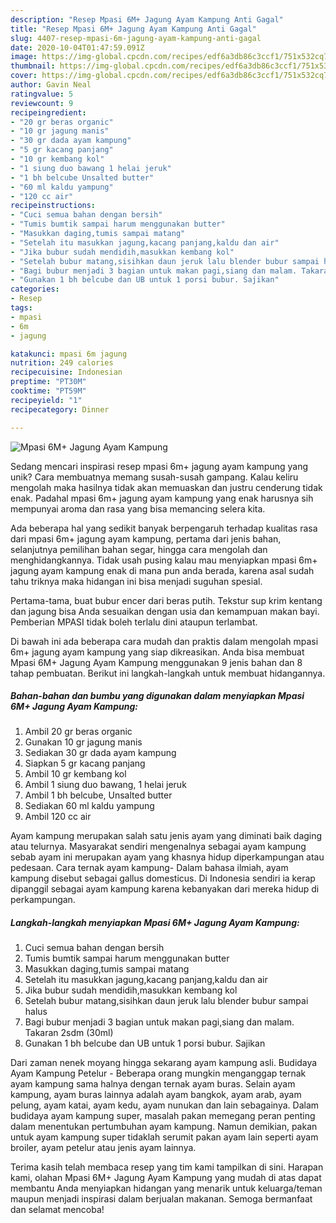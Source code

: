 ```yaml
---
description: "Resep Mpasi 6M+ Jagung Ayam Kampung Anti Gagal"
title: "Resep Mpasi 6M+ Jagung Ayam Kampung Anti Gagal"
slug: 4407-resep-mpasi-6m-jagung-ayam-kampung-anti-gagal
date: 2020-10-04T01:47:59.091Z
image: https://img-global.cpcdn.com/recipes/edf6a3db86c3ccf1/751x532cq70/mpasi-6m-jagung-ayam-kampung-foto-resep-utama.jpg
thumbnail: https://img-global.cpcdn.com/recipes/edf6a3db86c3ccf1/751x532cq70/mpasi-6m-jagung-ayam-kampung-foto-resep-utama.jpg
cover: https://img-global.cpcdn.com/recipes/edf6a3db86c3ccf1/751x532cq70/mpasi-6m-jagung-ayam-kampung-foto-resep-utama.jpg
author: Gavin Neal
ratingvalue: 5
reviewcount: 9
recipeingredient:
- "20 gr beras organic"
- "10 gr jagung manis"
- "30 gr dada ayam kampung"
- "5 gr kacang panjang"
- "10 gr kembang kol"
- "1 siung duo bawang 1 helai jeruk"
- "1 bh belcube Unsalted butter"
- "60 ml kaldu yampung"
- "120 cc air"
recipeinstructions:
- "Cuci semua bahan dengan bersih"
- "Tumis bumtik sampai harum menggunakan butter"
- "Masukkan daging,tumis sampai matang"
- "Setelah itu masukkan jagung,kacang panjang,kaldu dan air"
- "Jika bubur sudah mendidih,masukkan kembang kol"
- "Setelah bubur matang,sisihkan daun jeruk lalu blender bubur sampai halus"
- "Bagi bubur menjadi 3 bagian untuk makan pagi,siang dan malam. Takaran 2sdm (30ml)"
- "Gunakan 1 bh belcube dan UB untuk 1 porsi bubur. Sajikan"
categories:
- Resep
tags:
- mpasi
- 6m
- jagung

katakunci: mpasi 6m jagung 
nutrition: 249 calories
recipecuisine: Indonesian
preptime: "PT30M"
cooktime: "PT59M"
recipeyield: "1"
recipecategory: Dinner

---
```



![Mpasi 6M+ Jagung Ayam Kampung](https://img-global.cpcdn.com/recipes/edf6a3db86c3ccf1/751x532cq70/mpasi-6m-jagung-ayam-kampung-foto-resep-utama.jpg)

Sedang mencari inspirasi resep mpasi 6m+ jagung ayam kampung yang unik? Cara membuatnya memang susah-susah gampang. Kalau keliru mengolah maka hasilnya tidak akan memuaskan dan justru cenderung tidak enak. Padahal mpasi 6m+ jagung ayam kampung yang enak harusnya sih mempunyai aroma dan rasa yang bisa memancing selera kita.

Ada beberapa hal yang sedikit banyak berpengaruh terhadap kualitas rasa dari mpasi 6m+ jagung ayam kampung, pertama dari jenis bahan, selanjutnya pemilihan bahan segar, hingga cara mengolah dan menghidangkannya. Tidak usah pusing kalau mau menyiapkan mpasi 6m+ jagung ayam kampung enak di mana pun anda berada, karena asal sudah tahu triknya maka hidangan ini bisa menjadi suguhan spesial.

Pertama-tama, buat bubur encer dari beras putih. Tekstur sup krim kentang dan jagung bisa Anda sesuaikan dengan usia dan kemampuan makan bayi. Pemberian MPASI tidak boleh terlalu dini ataupun terlambat.


Di bawah ini ada beberapa cara mudah dan praktis dalam mengolah mpasi 6m+ jagung ayam kampung yang siap dikreasikan. Anda bisa membuat Mpasi 6M+ Jagung Ayam Kampung menggunakan 9 jenis bahan dan 8 tahap pembuatan. Berikut ini langkah-langkah untuk membuat hidangannya.

<!--inarticleads1-->

##### Bahan-bahan dan bumbu yang digunakan dalam menyiapkan Mpasi 6M+ Jagung Ayam Kampung:

1. Ambil 20 gr beras organic
1. Gunakan 10 gr jagung manis
1. Sediakan 30 gr dada ayam kampung
1. Siapkan 5 gr kacang panjang
1. Ambil 10 gr kembang kol
1. Ambil 1 siung duo bawang, 1 helai jeruk
1. Ambil 1 bh belcube, Unsalted butter
1. Sediakan 60 ml kaldu yampung
1. Ambil 120 cc air


Ayam kampung merupakan salah satu jenis ayam yang diminati baik daging atau telurnya. Masyarakat sendiri mengenalnya sebagai ayam kampung sebab ayam ini merupakan ayam yang khasnya hidup diperkampungan atau pedesaan. Cara ternak ayam kampung- Dalam bahasa ilmiah, ayam kampung disebut sebagai gallus domesticus. Di Indonesia sendiri ia kerap dipanggil sebagai ayam kampung karena kebanyakan dari mereka hidup di perkampungan. 

<!--inarticleads2-->

##### Langkah-langkah menyiapkan Mpasi 6M+ Jagung Ayam Kampung:

1. Cuci semua bahan dengan bersih
1. Tumis bumtik sampai harum menggunakan butter
1. Masukkan daging,tumis sampai matang
1. Setelah itu masukkan jagung,kacang panjang,kaldu dan air
1. Jika bubur sudah mendidih,masukkan kembang kol
1. Setelah bubur matang,sisihkan daun jeruk lalu blender bubur sampai halus
1. Bagi bubur menjadi 3 bagian untuk makan pagi,siang dan malam. Takaran 2sdm (30ml)
1. Gunakan 1 bh belcube dan UB untuk 1 porsi bubur. Sajikan


Dari zaman nenek moyang hingga sekarang ayam kampung asli. Budidaya Ayam Kampung Petelur - Beberapa orang mungkin menganggap ternak ayam kampung sama halnya dengan ternak ayam buras. Selain ayam kampung, ayam buras lainnya adalah ayam bangkok, ayam arab, ayam pelung, ayam katai, ayam kedu, ayam nunukan dan lain sebagainya. Dalam budidaya ayam kampung super, masalah pakan memegang peran penting dalam menentukan pertumbuhan ayam kampung. Namun demikian, pakan untuk ayam kampung super tidaklah serumit pakan ayam lain seperti ayam broiler, ayam petelur atau jenis ayam lainnya. 

Terima kasih telah membaca resep yang tim kami tampilkan di sini. Harapan kami, olahan Mpasi 6M+ Jagung Ayam Kampung yang mudah di atas dapat membantu Anda menyiapkan hidangan yang menarik untuk keluarga/teman maupun menjadi inspirasi dalam berjualan makanan. Semoga bermanfaat dan selamat mencoba!

